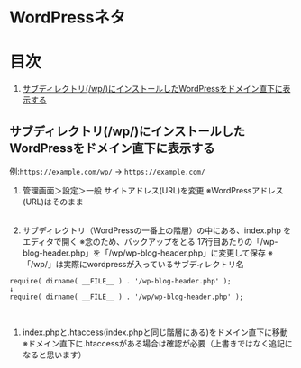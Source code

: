 #  WordPressネタ

# 目次
1. [サブディレクトリ(/wp/)にインストールしたWordPressをドメイン直下に表示する](#a01)

<a id="a01"></a>

## サブディレクトリ(/wp/)にインストールしたWordPressをドメイン直下に表示する
例:`https://example.com/wp/` → `https://example.com/`
1. 管理画面＞設定＞一般
サイトアドレス(URL)を変更
※WordPressアドレス(URL)はそのまま<br><br>


1. サブディレクトリ（WordPressの一番上の階層）の中にある、index.php をエディタで開く
※念のため、バックアップをとる
17行目あたりの「/wp-blog-header.php」を「/wp/wp-blog-header.php」に変更して保存
※「/wp/」は実際にwordpressが入っているサブディレクトリ名<br>
```
require( dirname( __FILE__ ) . '/wp-blog-header.php' );
↓
require( dirname( __FILE__ ) . '/wp/wp-blog-header.php' );
```
<br>

1. index.phpと.htaccess(index.phpと同じ階層にある)をドメイン直下に移動
※ドメイン直下に.htaccessがある場合は確認が必要（上書きではなく追記になると思います）<br><br>

<a id="a02"></a>


